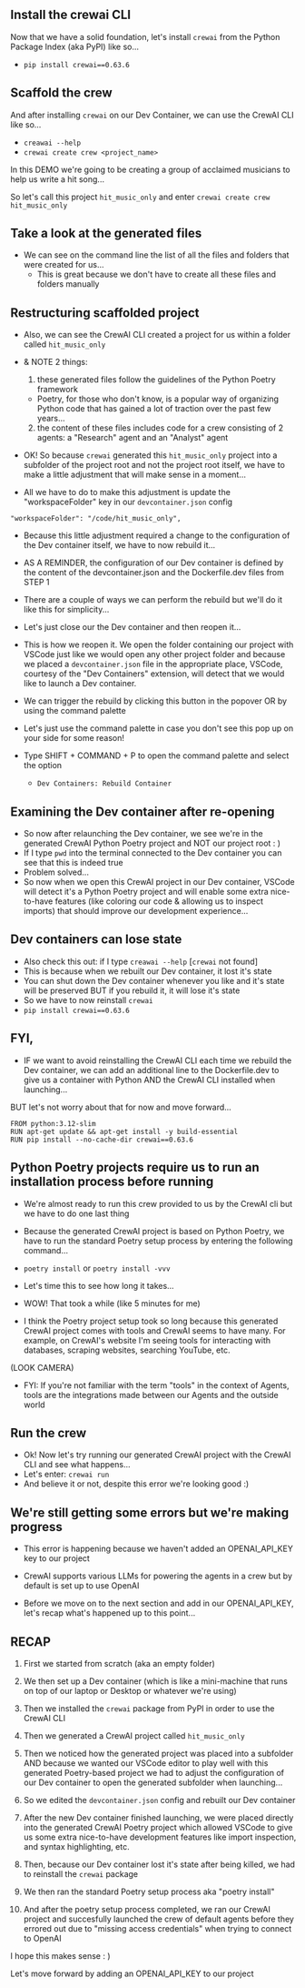 ## Install the crewai CLI

Now that we have a solid foundation, let's install `crewai` from the Python Package Index (aka PyPI) like so...

- `pip install crewai==0.63.6`

## Scaffold the crew

And after installing `crewai` on our Dev Container, we can use the CrewAI CLI like so...

- `creawai --help`
- `crewai create crew <project_name>`

In this DEMO we're going to be creating a group of acclaimed musicians to help us write a hit song...

So let's call this project `hit_music_only` and enter `crewai create crew hit_music_only`

## Take a look at the generated files

- We can see on the command line the list of all the files and folders that were created for us...
  - This is great because we don't have to create all these files and folders manually

## Restructuring scaffolded project

- Also, we can see the CrewAI CLI created a project for us within a folder called `hit_music_only`

- & NOTE 2 things:

  1. these generated files follow the guidelines of the Python Poetry framework
    - Poetry, for those who don't know, is a popular way of organizing Python code that has gained a lot of traction over the past few years...
  2. the content of these files includes code for a crew consisting of 2 agents: a "Research" agent and an "Analyst" agent

- OK! So because `crewai` generated this `hit_music_only` project into a subfolder of the project root and not the project root itself, we have to make a little adjustment that will make sense in a moment...

- All we have to do to make this adjustment is update the "workspaceFolder" key in our `devcontainer.json` config

```
"workspaceFolder": "/code/hit_music_only",
```

- Because this little adjustment required a change to the configuration of the Dev container itself, we have to now rebuild it...

- AS A REMINDER, the configuration of our Dev container is defined by the content of the devcontainer.json and the Dockerfile.dev files from STEP 1

- There are a couple of ways we can perform the rebuild but we'll do it like this for simplicity...

- Let's just close our the Dev container and then reopen it...

- This is how we reopen it. We open the folder containing our project with VSCode just like we would open any other project folder and because we placed a `devcontainer.json` file in the appropriate place, VSCode, courtesy of the "Dev Containers" extension, will detect that we would like to launch a Dev container.

- We can trigger the rebuild by clicking this button in the popover OR by using the command palette

- Let's just use the command palette in case you don't see this pop up on your side for some reason!

- Type SHIFT + COMMAND + P to open the command palette and select the option
  - `Dev Containers: Rebuild Container`

## Examining the Dev container after re-opening

- So now after relaunching the Dev container, we see we're in the generated CrewAI Python Poetry project and NOT our project root : )
- If I type `pwd` into the terminal connected to the Dev container you can see that this is indeed true
- Problem solved...
- So now when we open this CrewAI project in our Dev container, VSCode will detect it's a Python Poetry project and will enable some extra nice-to-have features (like coloring our code & allowing us to inspect imports) that should improve our development experience...

## Dev containers can lose state

- Also check this out: if I type `creawai --help` [`crewai` not found]
- This is because when we rebuilt our Dev container, it lost it's state
- You can shut down the Dev container whenever you like and it's state will be preserved BUT if you rebuild it, it will lose it's state
- So we have to now reinstall `crewai`
- `pip install crewai==0.63.6`

## FYI, 

- IF we want to avoid reinstalling the CrewAI CLI each time we rebuild the Dev container, we can add an additional line to the Dockerfile.dev to give us a container with Python AND the CrewAI CLI installed when launching...

BUT let's not worry about that for now and move forward...

```.Dockerfile.dev
FROM python:3.12-slim
RUN apt-get update && apt-get install -y build-essential
RUN pip install --no-cache-dir crewai==0.63.6
```


## Python Poetry projects require us to run an installation process before running

- We're almost ready to run this crew provided to us by the CrewAI cli but we have to do one last thing

- Because the generated CrewAI project is based on Python Poetry, we have to run the standard Poetry setup process by entering the following command...
- `poetry install` or `poetry install -vvv`
- Let's time this to see how long it takes...
- WOW! That took a while (like 5 minutes for me)
- I think the Poetry project setup took so long because this generated CrewAI project comes with tools and CrewAI seems to have many. For example, on CrewAI's website I'm seeing tools for interacting with databases, scraping websites, searching YouTube, etc.

(LOOK CAMERA)

- FYI: If you're not familiar with the term "tools" in the context of Agents, tools are the integrations made between our Agents and the outside world

## Run the crew

- Ok! Now let's try running our generated CrewAI project with the CrewAI CLI and see what happens...
- Let's enter: `crewai run` 
- And believe it or not, despite this error we're looking good :)

## We're still getting some errors but we're making progress

- This error is happening because we haven't added an OPENAI_API_KEY key to our project

- CrewAI supports various LLMs for powering the agents in a crew but by default is set up to use OpenAI

- Before we move on to the next section and add in our OPENAI_API_KEY, let's recap what's happened up to this point...

## RECAP

1. First we started from scratch (aka an empty folder)

2. We then set up a Dev container (which is like a mini-machine that runs on top of our laptop or Desktop or whatever we're using)

3. Then we installed the `crewai` package from PyPI in order to use the CrewAI CLI

4. Then we generated a CrewAI project called `hit_music_only`

5. Then we noticed how the generated project was placed into a subfolder AND because we wanted our VSCode editor to play well with this generated Poetry-based project we had to adjust the configuration of our Dev container to open the generated subfolder when launching...

6. So we edited the `devcontainer.json` config and rebuilt our Dev container

7. After the new Dev container finished launching, we were placed directly into the generated CrewAI Poetry project which allowed VSCode to give us some extra nice-to-have development features like import inspection, and syntax highlighting, etc.

8. Then, because our Dev container lost it's state after being killed, we had to reinstall the `crewai` package

9. We then ran the standard Poetry setup process aka "poetry install"

10. And after the poetry setup process completed, we ran our CrewAI project and succesfully launched the crew of default agents before they errored out due to "missing access credentials" when trying to connect to OpenAI

I hope this makes sense : )

Let's move forward by adding an OPENAI_API_KEY to our project